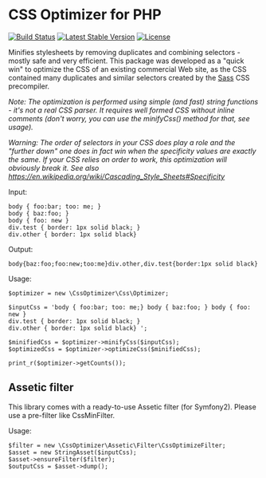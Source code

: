 # CSS Optimizer for PHP

[![Build Status](https://travis-ci.org/lastzero/css-optimizer.png?branch=master)](https://travis-ci.org/lastzero/css-optimizer)
[![Latest Stable Version](https://poser.pugx.org/lastzero/css-optimizer/v/stable.svg)](https://packagist.org/packages/lastzero/css-optimizer)
[![License](https://poser.pugx.org/lastzero/css-optimizer/license.svg)](https://packagist.org/packages/lastzero/css-optimizer)

Minifies stylesheets by removing duplicates and combining selectors - mostly safe and very efficient. This package was developed as a  "quick win" to optimize the CSS of an existing commercial Web site, as the CSS contained many duplicates and similar selectors created by the [Sass](http://sass-lang.com/) CSS precompiler.

*Note: The optimization is performed using simple (and fast) string functions - it's not a real CSS parser. It requires well formed CSS without inline comments (don't worry, you can use the minifyCss() method for that, see usage).*

*Warning: The order of selectors in your CSS does play a role and the "further down" one does in fact win when the specificity values are exactly the same. If your CSS relies on order to work, this optimization will obviously break it. See also https://en.wikipedia.org/wiki/Cascading_Style_Sheets#Specificity*

Input:

    body { foo:bar; too: me; } 
    body { baz:foo; }
    body { foo: new }
    div.test { border: 1px solid black; }
    div.other { border: 1px solid black}

Output:

    body{baz:foo;foo:new;too:me}div.other,div.test{border:1px solid black}

Usage:

    $optimizer = new \CssOptimizer\Css\Optimizer;
    
    $inputCss = 'body { foo:bar; too: me;} body { baz:foo; } body { foo: new }
    div.test { border: 1px solid black; }
    div.other { border: 1px solid black} ';
    
    $minifiedCss = $optimizer->minifyCss($inputCss);
    $optimizedCss = $optimizer->optimizeCss($minifiedCss);
    
    print_r($optimizer->getCounts());
    

Assetic filter
--------------

This library comes with a ready-to-use Assetic filter (for Symfony2). Please use a pre-filter like CssMinFilter.

Usage:

    $filter = new \CssOptimizer\Assetic\Filter\CssOptimizeFilter;
    $asset = new StringAsset($inputCss);
    $asset->ensureFilter($filter);
    $outputCss = $asset->dump();
